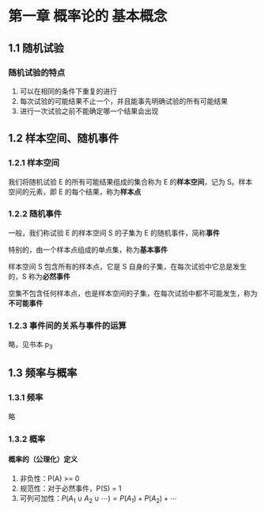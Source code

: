 # 第一章 概率论的 基本概念

## 1.1 随机试验

### 随机试验的特点

1. 可以在相同的条件下重复的进行
2. 每次试验的可能结果不止一个，并且能事先明确试验的所有可能结果
3. 进行一次试验之前不能确定哪一个结果会出现

## 1.2 样本空间、随机事件

### 1.2.1 样本空间

我们将随机试验 E 的所有可能结果组成的集合称为 E 的**样本空间**，记为 S。样本空间的元素，即 E 的每个结果，称为**样本点**

### 1.2.2 随机事件

一般，我们称试验 E 的样本空间 S 的子集为 E 的随机事件，简称**事件**

特别的，由一个样本点组成的单点集，称为**基本事件**

样本空间 S 包含所有的样本点，它是 S 自身的子集，在每次试验中它总是发生的，S 称为**必然事件**

空集不包含任何样本点，也是样本空间的子集，在每次试验中都不可能发生，称为**不可能事件**

### 1.2.3 事件间的关系与事件的运算

略，见书本 p<sub>3</sub>

## 1.3 频率与概率

### 1.3.1 频率

略

### 1.3.2 概率

#### 概率的（公理化）定义

1. 非负性：P(A) >= 0
2. 规范性：对于必然事件，P(S) = 1
3. 可列可加性：$P\left(A_{1} \cup A_{2} \cup \cdots\right)=P\left(A_{1}\right)+P\left(A_{2}\right)+\cdots$